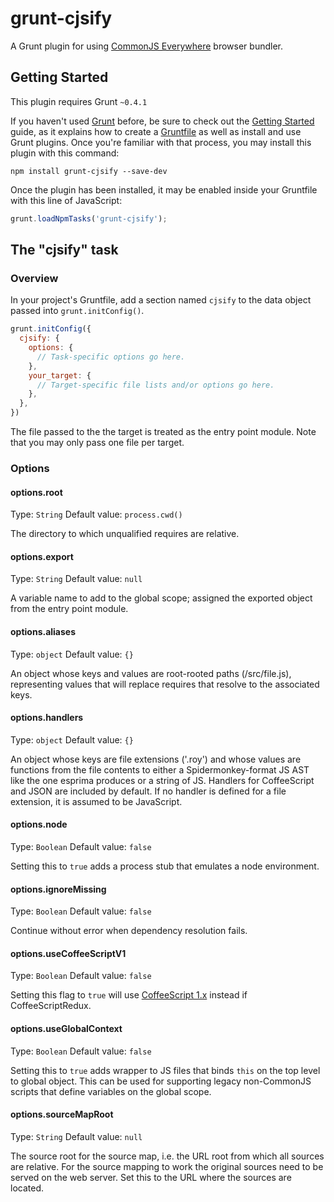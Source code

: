 # grunt-cjsify

A Grunt plugin for using
[CommonJS Everywhere](https://github.com/michaelficarra/commonjs-everywhere)
browser bundler.

## Getting Started
This plugin requires Grunt `~0.4.1`

If you haven't used [Grunt](http://gruntjs.com/) before, be sure to check out the [Getting Started](http://gruntjs.com/getting-started) guide, as it explains how to create a [Gruntfile](http://gruntjs.com/sample-gruntfile) as well as install and use Grunt plugins. Once you're familiar with that process, you may install this plugin with this command:

```shell
npm install grunt-cjsify --save-dev
```

Once the plugin has been installed, it may be enabled inside your Gruntfile with this line of JavaScript:

```js
grunt.loadNpmTasks('grunt-cjsify');
```

## The "cjsify" task

### Overview
In your project's Gruntfile, add a section named `cjsify` to the data object passed into `grunt.initConfig()`.

```js
grunt.initConfig({
  cjsify: {
    options: {
      // Task-specific options go here.
    },
    your_target: {
      // Target-specific file lists and/or options go here.
    },
  },
})
```

The file passed to the the target is treated as the entry point module.
Note that you may only pass one file per target.

### Options

#### options.root
Type: `String`
Default value: `process.cwd()`

The directory to which unqualified requires are relative.

#### options.export
Type: `String`
Default value: `null`

A variable name to add to the global scope; assigned the exported
object from the entry point module.

#### options.aliases
Type: `object`
Default value: `{}`

An object whose keys and values are root-rooted paths (/src/file.js),
representing values that will replace requires that resolve to the
associated keys.

#### options.handlers
Type: `object`
Default value: `{}`

An object whose keys are file extensions ('.roy') and whose values are
functions from the file contents to either a Spidermonkey-format
JS AST like the one esprima produces or a string of JS. Handlers for
CoffeeScript and JSON are included by default. If no handler is
defined for a file extension, it is assumed to be JavaScript.

#### options.node
Type: `Boolean`
Default value: `false`

Setting this to `true` adds a process stub that emulates a node
environment.

#### options.ignoreMissing
Type: `Boolean`
Default value: `false`

Continue without error when dependency resolution fails.

#### options.useCoffeeScriptV1
Type: `Boolean`
Default value: `false`

Setting this flag to `true` will use
[CoffeeScript 1.x](https://github.com/jashkenas/coffee-script)
instead if CoffeeScriptRedux.

#### options.useGlobalContext
Type: `Boolean`
Default value: `false`

Setting this to `true` adds wrapper to JS files that binds `this`
on the top level to global object. This can be used for supporting
legacy non-CommonJS scripts that define variables on the global scope.

#### options.sourceMapRoot
Type: `String`
Default value: `null`

The source root for the source map, i.e.
the URL root from which all sources are relative.
For the source mapping to work the original sources need to be served on the
web server. Set this to the URL where the sources are located.
